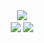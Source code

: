 <div align="center">
  <img src="https://github-readme-stats.vercel.app/api?username=AJSuryaA&theme=aura&hide_border=true&include_all_commits=true&count_private=true" width="55%" /> </br>
  <img src="https://github-readme-streak-stats.herokuapp.com/?user=AJSuryaA&theme=aura&hide_border=true" width="50%" />
  <img src="https://github-readme-stats.vercel.app/api/top-langs/?username=AJSuryaA&theme=aura&hide_border=true&include_all_commits=true&count_private=true&layout=compact" width="36%" /> </br>
</div>
<!--
**AJSuryaA/AJSuryaA** is a ✨ _special_ ✨ repository because its `README.md` (this file) appears on your GitHub profile.

Here are some ideas to get you started:

- 🔭 I’m currently working on ...
- 🌱 I’m currently learning ...
- 👯 I’m looking to collaborate on ...
- 🤔 I’m looking for help with ...
- 💬 Ask me about ...
- 📫 How to reach me: ...
- 😄 Pronouns: ...
- ⚡ Fun fact: ...
-->
![GitHub Snake](https://github.com/AJSuryaA/AJSuryaA/blob/output/github-snake-dark.svg)
